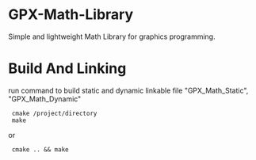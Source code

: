 # GPX-Math-Library

Simple and lightweight Math Library for graphics programming.

# Build And Linking 
 run command to build static and dynamic linkable file "GPX_Math_Static", "GPX_Math_Dynamic"
```
 cmake /project/directory
 make
```
or
```
 cmake .. && make
```
